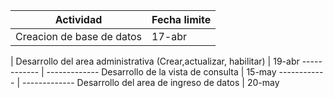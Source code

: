 Actividad | Fecha limite
--- | ---
Creacion de base de datos | 17-abr
 | 
Desarrollo del area administrativa (Crear,actualizar, habilitar)  | 19-abr
------------ | -------------
Desarrollo de la vista de consulta   | 15-may
------------ | -------------
Desarrollo del area de ingreso de datos  | 20-may
